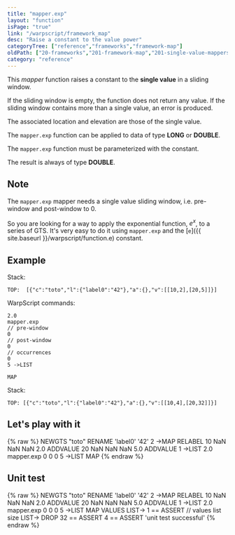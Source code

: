 ```yaml
---
title: "mapper.exp"
layout: "function"
isPage: "true"
link: "/warpscript/framework_map"
desc: "Raise a constant to the value power"
categoryTree: ["reference","frameworks","framework-map"]
oldPath: ["20-frameworks","201-framework-map","201-single-value-mappers","mapper_exp.html.md"]
category: "reference"
---
```

 

This *mapper* function raises a constant to the **single value** in a sliding window.

If the sliding window is empty, the function does not return any value. If the sliding window contains more than a single value, an error is produced.

The associated location and elevation are those of the single value.

The `mapper.exp` function can be applied to data of type **LONG** or **DOUBLE**.

The `mapper.exp` function must be parameterized with the constant.

The result is always of type **DOUBLE**.

## Note ##
 
 The `mapper.exp` mapper needs a single value sliding window, i.e. pre-window and post-window to 0.      

 So you are looking for a way to apply the exponential function, *e<sup>x</sup>*, to a series of GTS. It's very easy to do it using `mapper.exp` and the [`e`]({{ site.baseurl }}/warpscript/function.e) constant.

## Example ##

Stack:

    TOP:  [{"c":"toto","l":{"label0":"42"},"a":{},"v":[[10,2],[20,5]]}]

WarpScript commands:

    2.0
    mapper.exp
    // pre-window
    0
    // post-window
    0
    // occurrences
    0
    5 ->LIST

    MAP

Stack: 

    TOP: [{"c":"toto","l":{"label0":"42"},"a":{},"v":[[10,4],[20,32]]}]

## Let's play with it ##

{% raw %}
<warp10-warpscript-widget>NEWGTS "toto" RENAME 
'label0' '42' 2 ->MAP RELABEL
10 NaN NaN NaN  2.0 ADDVALUE
20 NaN NaN NaN 5.0 ADDVALUE
1 ->LIST
2.0
mapper.exp
0
0
0
5 ->LIST
MAP
</warp10-warpscript-widget>
{% endraw %}    


## Unit test ##

{% raw %}
<warp10-warpscript-widget>NEWGTS "toto" RENAME 
'label0' '42' 2 ->MAP RELABEL
10 NaN NaN NaN  2.0 ADDVALUE
20 NaN NaN NaN 5.0 ADDVALUE
1 ->LIST
2.0
mapper.exp
0
0
0
5 ->LIST
MAP
VALUES LIST-> 
1 == ASSERT   // values list size
LIST-> DROP
32 == ASSERT
4 == ASSERT
'unit test successful'
</warp10-warpscript-widget>
{% endraw %}        